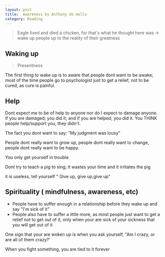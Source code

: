 ```yaml
---
layout: post
title:  Awareness by Anthony de mello
category: Reading
---
```

  
> Eagle lived and died a chicken, for that's what he thought here was → wake up people up to the reality of their greatness

## Waking up
> Presentness

The first thing to wake up is to aware that people dont want to be awake; most of the time people go to psychologist just to get a relief, not to be cured, as cure is painful.

## Help

Dont expect me to be of help to anyone nor do I expect to damage anyone. If you are damaged; you did it; and if you are helped, you did it. You THINK people help/support you, they didn't.

The fact you dont want to say: "My judgment was lousy"

People dont really want to grow up, people dont really want to change, people dont really want to be happy.

You only get yourself in trouble

Dont try to teach a pig to sing; it wastes your time and it irritates the pig

it is useless, tell yourself " Give up, give up,give up"

## Spirituality ( mindfulness, awareness, etc)

- People have to suffer enough in a relationship before they wake up and say "I'm sick of it"
- People also have to suffer a little more, as most people just want to get a relief not to get out of it, only when your are sick of your sickness that you will get out of it

One sign that your are woken up is when you ask yourself, "Am I crazy, or are all of them crazy?'

When you fight something, you are tied to it forever